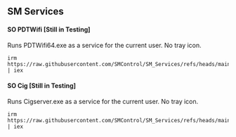 ## SM Services

#### SO PDTWifi [Still in Testing]
Runs PDTWifi64.exe as a service for the current user. No tray icon.
```
irm https://raw.githubusercontent.com/SMControl/SM_Services/refs/heads/main/so_pdtwifi.ps1 | iex
```

#### SO Cig [Still in Testing]
Runs Cigserver.exe as a service for the current user. No tray icon.
```
irm https://raw.githubusercontent.com/SMControl/SM_Services/refs/heads/main/so_cigserver.ps1 | iex
```
